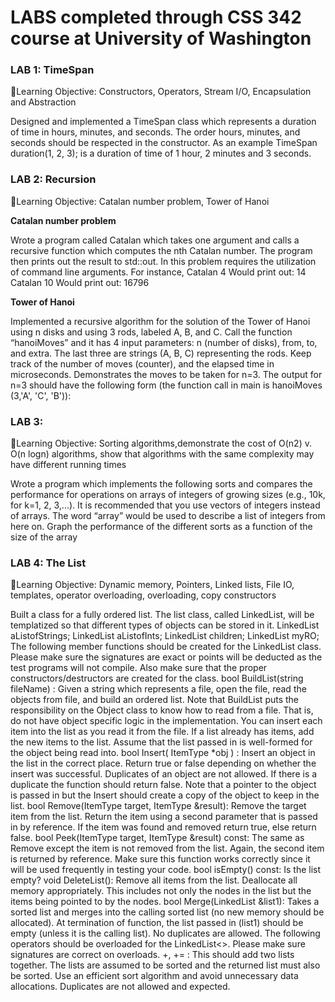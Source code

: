 <h1> LABS completed through CSS 342 course at University of Washington </h1>
<h3>LAB 1: TimeSpan </h3>
<p> 📌Learning Objective: Constructors, Operators, Stream I/O, Encapsulation and Abstraction </p>

Designed and implemented a TimeSpan class which represents a duration of time in hours, minutes,
and seconds. The order hours, minutes, and seconds should be respected in the constructor.
As an example
TimeSpan duration(1, 2, 3);
is a duration of time of 1 hour, 2 minutes and 3 seconds.

<h3>LAB 2: Recursion </h3>
<p> 📌Learning Objective: Catalan number problem, Tower of Hanoi</p>
<b>Catalan number problem</b>
<p>Wrote a program called Catalan which takes one argument and calls a recursive function which
computes the nth Catalan number. The program then prints out the result to std::out.
In this problem requires the utilization of command line arguments.
For instance,
Catalan 4
Would print out: 14
Catalan 10
Would print out: 16796
</p>

<b>Tower of Hanoi</b>
<p> Implemented a recursive algorithm for the solution of the Tower of Hanoi using n disks and using
3 rods, labeled A, B, and C. Call the function “hanoiMoves” and it has 4 input
parameters: n (number of disks), from, to, and extra. The last three are strings (A, B, C)
representing the rods. Keep track of the number of moves (counter), and the elapsed time in
microseconds. Demonstrates the moves to be taken for n=3.
The output for n=3 should have the following form (the function call in main is hanoiMoves
(3,'A', 'C', 'B')):</p>


<h3>LAB 3: </h3>
<p> 📌Learning Objective: Sorting algorithms,demonstrate the cost of O(n2) v. O(n logn) algorithms, show that algorithms with the same complexity
may have different running times </p>

<p>Wrote a program which implements the following sorts and compares the performance
for operations on arrays of integers of growing sizes (e.g., 10k, for k=1, 2, 3,...).
It is recommended that you use vectors of integers instead of arrays. The word “array” would
be used to describe a list of integers from here on.
Graph the performance of the different sorts as a function of the size of the array</p>

<h3>LAB 4: The List </h3>
<p> 📌Learning Objective: Dynamic memory, Pointers, Linked lists, File IO, templates, operator overloading, overloading, copy constructors</p>
<p> Built a class for a fully ordered list. The list class, called LinkedList, will be templatized so that
different types of objects can be stored in it.
LinkedList<string> aListofStrings;
LinkedList<int> aListofInts;
LinkedList<Child> children;
LinkedList<MyRandomObj> myRO;
The following member functions should be created for the LinkedList class. Please make sure
the signatures are exact or points will be deducted as the test programs will not compile. Also
make sure that the proper constructors/destructors are created for the class.
bool BuildList(string fileName) : Given a string which represents a file, open the file,
read the objects from file, and build an ordered list. Note that BuildList puts the responsibility
on the Object class to know how to read from a file. That is, do not have object specific logic in
the implementation. You can insert each item into the list as you read it from the file. If a list
already has items, add the new items to the list. Assume that the list passed in is well-formed
for the object being read into.
bool Insert( ItemType *obj ) : Insert an object in the list in the correct place. Return
true or false depending on whether the insert was successful. Duplicates of an object are not
allowed. If there is a duplicate the function should return false. Note that a pointer to the
object is passed in but the Insert should create a copy of the object to keep in the list.
bool Remove(ItemType target, ItemType &result): Remove the target item from the
list. Return the item using a second parameter that is passed in by reference. If the item was
found and removed return true, else return false.
bool Peek(ItemType target, ItemType &result) const: The same as Remove except the
item is not removed from the list. Again, the second item is returned by reference. Make sure
this function works correctly since it will be used frequently in testing your code.
bool isEmpty() const: Is the list empty?
void DeleteList(): Remove all items from the list. Deallocate all memory appropriately.
This includes not only the nodes in the list but the items being pointed to by the nodes.
bool Merge(LinkedList &list1): Takes a sorted list and merges into the calling sorted list
(no new memory should be allocated). At termination of function, the list passed in (list1)
should be empty (unless it is the calling list). No duplicates are allowed.
The following operators should be overloaded for the LinkedList<>. Please make sure signatures
are correct on overloads.
+, += : This should add two lists together. The lists are assumed to be sorted and the
returned list must also be sorted. Use an efficient sort algorithm and avoid unnecessary data
allocations. Duplicates are not allowed and expected.</p>


